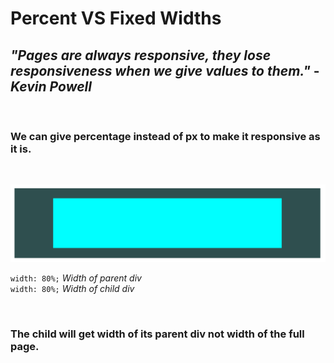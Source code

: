 # Percent VS Fixed Widths

## _"Pages are always responsive, they lose responsiveness when we give values to them."_ - _**Kevin Powell**_

<br/>

<!-- When we give width in pixels it looses its responsiveness.-->

### We can give percentage instead of px to make it responsive as it is.

<br/>

![parent & child div](./percent-vs-fixed-width.png)

`width: 80%;` _Width of parent div_
<br>
`width: 80%;` _Width of child div_

<br>

### **The child will get width of its parent div not width of the full page.**
